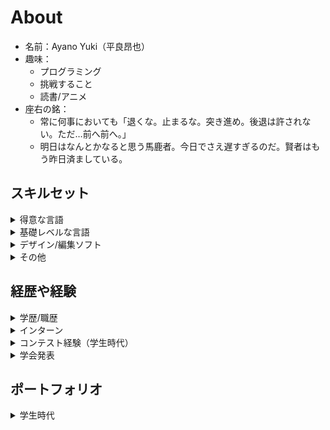 # About
- 名前：Ayano Yuki（平良昂也）
- 趣味：
  - プログラミング
  - 挑戦すること
  - 読書/アニメ
- 座右の銘：
  - 常に何事においても「退くな。止まるな。突き進め。後退は許されない。ただ…前へ前へ。」
  - 明日はなんとかなると思う馬鹿者。今日でさえ遅すぎるのだ。賢者はもう昨日済ましている。

## スキルセット
<details>
<summary>得意な言語</summary>

- Python  
- Vue.js  
- MySQL  
- C  
- C# (Unity)  
- Go  

</details>
<details>
<summary>基礎レベルな言語</summary>

- R  
- Java  

</details>
<details>
<summary>デザイン/編集ソフト</summary>

- Figma  
- AviUtl  
- DaVinci Resolve  

</details>
<details>
<summary>その他</summary>

- Git/GitHub  
- Docker  
- Ubuntu  
- Kali OS  

</details>

## 経歴や経験
<details>
<summary>学歴/職歴</summary>

<h3>学歴</h3>

- 平成30年4月 沖縄工業高等専門学校 機械システム工学科 入学  
- 令和2年4月 沖縄工業高等専門学校 メディア情報工学科 転科  
- 令和5年3月 沖縄工業高等専門学校 メディア情報工学科 卒業  
- 令和5年4月 沖縄工業高等専門学校 創造システム工学専攻 情報工学コース 入学  
- 令和7年3月 沖縄工業高等専門学校 創造システム工学専攻 情報工学コース 卒業  

<h3>職歴</h3>

- 令和7年4月 合同会社DMM.com 入社  

</details>
<details>
<summary>インターン</summary>

- 株式会社ヴィッツ（1週間）
  - LeapMotionを使ってハンドアクションでボットを操作する関数の開発を企画～実装を行った
  - 「積極性に周りの良い所を吸収しようとする姿勢」や「技術力の高さ」を評価された

</details>
<details>
<summary>コンテスト経験（学生時代）</summary>

※覚えている分だけ書いています。

<h3>ハッカソン</h3>

- Civictech Challenge Cup 2021
  - 1次審査通過、ファイナリスト
  - 受賞：AWS賞, Salesforce賞, Goodpatch賞
- Civictech Challenge Cup 2022
  - 1次審査脱落
- 技育CAMP2023
  - 受賞なし
- PLATEAU Hack Challenge 2023 for ルーキー
  - 受賞なし

<h3>CTF</h3>

- KOSENセキュコン CTF 2022
  - チーム：900点、16位
  - 個人：400点
- KOSENセキュコン CTF 2023
  - チーム：1300点、25位
  - 個人：900点、9位
- KOSENセキュコン CTF 2024
  - チーム：1450点、23位
  - 個人：1000点、13位/130名

<h3>その他</h3>

- 第4回高校生ITアプリアイデアコンテスト
  - 1次審査通過、ファイナリスト
  - 佳作（3位）
- 第1回よこはまアイデアチャレンジ
  - 1次審査通過、2次審査通過、ファイナリスト
  - 受賞無
- LSIデザインコンテスト2020
  - 1次審査通過、ファイナリスト
  - ギガファーム賞(Gigafirm Co., LTD AWARD)
- インフラマネジメントテクノロジーコンテスト2023
  - 1次審査通過、ファイナリスト
  - 地域賞
- 第35回高専プロコン奈良大会　競技部門
  - 受賞なし
- 技育展2024
  - 1次審査通過、2次審査脱落
- 技育博2024 vol6
  - 1次審査通過、本選出場
  - 受賞なし
- 2024冬の全国大会：起業家ピッチ
  - 1次審査通過、本選出場
  - 受賞なし

</details>
<details>
<summary>学会発表</summary>

- 産業応用工学会全国大会2023
  - OpenPLCを用いた三相同期発電機の遠隔実験装置
  - 学生賞受賞
- 産業応用工学会全国大会2024
  - 三相同期発電機の遠隔実験装置用Webアプリの開発
- 電気学会次世代産業システム研究会 Okinawa型サスティナブルシステム（2025/3/14）
  - 小学校のプログラミング教育におけるプログラミング的思考の「分解・抽象化」能力の育成手法・評価手法の検討

</details>

## ポートフォリオ
<details>
<summary>学生時代</summary>

- Memory Tree
  - 日記の継続を助けるアプリケーション
  - Vue3, Python, MySQL
- Remote OpenPLC
  - OpenPLC Runtimeで制御しているマイコンを遠隔で制御・監視するアプリケーション
  - Vue3, Python, PLC
- ハーメルン小説更新Gettter
  - 小説投稿サイト「ハーメルン」の作品のダウンロード・更新確認を行うプログラム  
  - Python
- Tello GUI Controller
  - 小型ドローンTelloをGUIで制御するアプリケーション（通常操作、任意色の追跡）
  - Python
- Seek Words Creator
  - 与えられた単語を使ったシークワーズを生成するアプリケーション
  - Vue3, TypeScript, Python
- ScholarShot
  - 高専生の生き抜くすべが学べるインタラクティブゲーム
  - ver1: Processing, 
  - ver2: Python（技育博2024 vol6提出）
- 建物の維持管理ゲーム
  - 怪獣が建物の老朽化を防ぐ(`http://protopedia.net/prototype/3948`)
  - Unity, PLATEAU
- 組み込みチャットアプリ
  - 組み込み機器を経由して行えるチャットアプリ
  - C
- ポートフォリオサイト
  - 学生エンジニアとしての7年間の活動をまとめたもの
  - Astro（Fuwari）, Versel
</details>